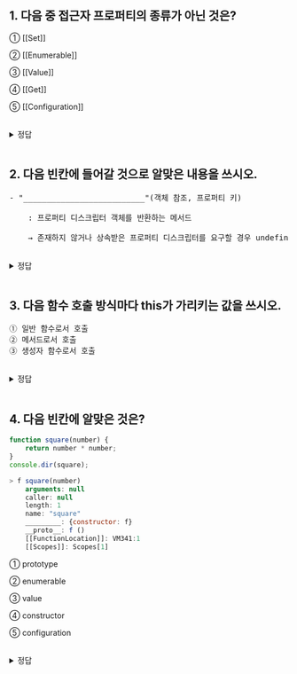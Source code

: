## 1. 다음 중 접근자 프로퍼티의 종류가 아닌 것은?

① [[Set]]

② [[Enumerable]]

③ [[Value]]

④ [[Get]]

⑤ [[Configuration]]

<br/>
<details>
<summary>정답</summary>
<pre>
③번.
[[Value]] 는 데이터 프로퍼티의 한 종류
</pre>
</details>
<br/>

## 2. 다음 빈칸에 들어갈 것으로 알맞은 내용을 쓰시오.

<pre>
- "__________________________"(객체 참조, 프로퍼티 키)
    
    : 프로퍼티 디스크립터 객체를 반환하는 메서드 
    
    → 존재하지 않거나 상속받은 프로퍼티 디스크립터를 요구할 경우 undefined 반환
</pre>

<br/>
<details>
<summary>정답</summary>
<pre>
Object.getOwnPropertyDescrypter
</pre>
</details>
<br/>

## 3. 다음 함수 호출 방식마다 this가 가리키는 값을 쓰시오.

<pre>
① 일반 함수로서 호출
② 메서드로서 호출
③ 생성자 함수로서 호출
</pre>

<br/>
<details>
<summary>정답</summary>
<pre>
this는 객체 자신의 프로퍼티나 메서드를 참조하기 위한 자기 참조 변수.
① "전역 객체"
② "메서드를 호출한 객체(마침표 앞 객체)"
③ "생성자 함수가 (미래에) 생성할 인스턴스"
</pre>
</details>
<br/>

## 4. 다음 빈칸에 알맞은 것은?

```jsx
function square(number) {
	return number * number;
}
console.dir(square);

> f square(number)
	arguments: null
	caller: null
	length: 1
	name: "square"
	_________: {constructor: f}
	__proto__: f ()
	[[FunctionLocation]]: VM341:1
	[[Scopes]]: Scopes[1]
```

① prototype

② enumerable

③ value

④ constructor

⑤ configuration

<br/>
<details>
<summary>정답</summary>
<pre>
① prototype.
함수 객체의 데이터 프로퍼티
- arguments 
- caller 
- length 
- name 
- prototype
</pre>
</details>
